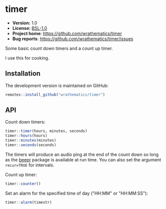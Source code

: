 # timer

* **Version:** 1.0
* **License:** [BSL-1.0](http://opensource.org/licenses/BSL-1.0)
* **Project home**: https://github.com/wrathematics/timer
* **Bug reports**: https://github.com/wrathematics/timer/issues

Some basic count down timers and a count up timer.

I use this for cooking.


## Installation

The development version is maintained on GitHub:

```r
remotes::install_github("wrathematics/timer")
```



## API

Count down timers:

```r
timer::timer(hours, minutes, seconds)
timer::hours(hours)
timer::minutes(minutes)
timer::seconds(seconds)
```

The timers will produce an audio ping at the end of the count down so long as the [beepr](https://cran.r-project.org/web/packages/beepr/index.html) package is available at run time. You can also set the argument `recur=TRUE` for intervals.

Count up timer:

```r
timer::counter()
```

Set an alarm for the specified time of day ("HH:MM" or "HH:MM:SS"):

```r
timer::alarm(timestr)
```
